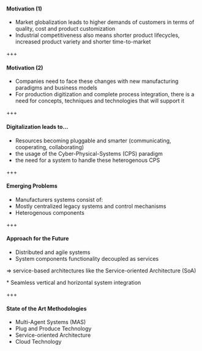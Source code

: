 #### Motivation (1)
* Market globalization leads to higher demands of customers in terms of quality, cost and product customization
* Industrial competitiveness also means shorter product lifecycles, increased product variety and shorter time-to-market

+++
#### Motivation (2)
* Companies need to face these changes with new manufacturing paradigms and business models
* For production digitization and complete process integration, there is a need for concepts, techniques and technologies that will support it

+++
#### Digitalization leads to...
* Resources becoming pluggable and smarter (communicating, cooperating, collaborating)
* the usage of the Cyber-Physical-Systems (CPS) paradigm
* the need for a system to handle these heterogenous CPS

+++
#### Emerging Problems
* Manufacturers systems consist of:
 * Mostly centralized legacy systems and control mechanisms
 * Heterogenous components

+++
#### Approach for the Future
* Distributed and agile systems
* System components functionality decoupled as services
<p>=> service-based architectures like the Service-oriented Architecture (SoA)</p>
* Seamless vertical and horizontal system integration

+++
#### State of the Art Methodologies
* Multi-Agent Systems (MAS)
* Plug and Produce Technology
* Service-oriented Architecture
* Cloud Technology

